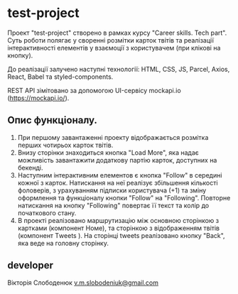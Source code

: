 # test-project

Проект "test-project" створено в рамках курсу "Career skills. Tech part". Суть
роботи полягає у своренні розмітки карток твітів та реалізації інтерактивності
елементів у взаємоції з користувачем (при клікові на кнопку).

До реалізації залучено наступні технології: HTML, CSS, JS, Parcel, Axios, React,
Babel та styled-components.

REST API зімітовано за допомогою UI-сервісу mockapi.io (https://mockapi.io/).

## Опис функціоналу.

1. При першому завантаженні проекту відображається розмітка перших чотирьох
   карток твітів.
2. Внизу сторінки знаходиться кнопка "Load More", яка надає можливість
   завантажити додаткову партію карток, доступних на бекенді.
3. Наступним інтерактивним елементов є кнопка "Follow" в середині кожної з
   карток. Натискання на неї реалізує збільшення кількості фоловерів, з
   урахуванням підписки користувача (+1) та зміну оформлення та функціоналу
   кнопки "Follow" на "Following". Повторне натискання на кнопку "Following"
   повертає її текст та колір до початкового стану.
4. В проекті реалізовано маршрутизацію між основною сторінкою з картками
   (компонент Номе), та сторінкою з відображенням твітів (компонент Тweets ). На
   сторінці tweets реалізовано кнопку "Back", яка веде на головну сторінку.

## developer

Вікторія Слободенюк <v.m.slobodeniuk@gmail.com>
